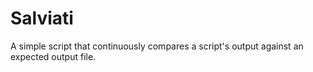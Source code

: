 # Salviati
A simple script that continuously compares a script's output against an expected output file.